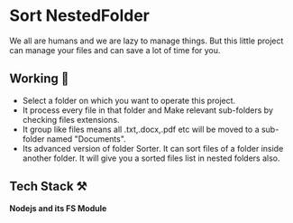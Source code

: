 # Sort NestedFolder
         
We all are humans and we are lazy to manage things. 
But this little project can manage your files and can save a lot of time for you.

## Working 📝 

- Select a folder on which you want to operate this project.
- It process every file in that folder and Make relevant sub-folders by checking files extensions.
- It group like files means all .txt,.docx,.pdf etc will be moved to a sub-folder named "Documents".
- Its advanced version of folder Sorter. It can sort files of a folder inside another folder. It will give you a sorted files list in nested folders also.

## Tech Stack ⚒

**Nodejs and its FS Module**
